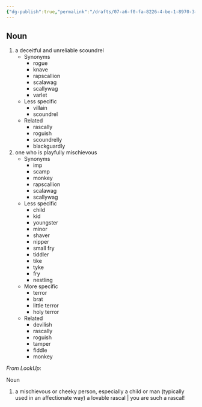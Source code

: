 ```yaml
---
{"dg-publish":true,"permalink":"/drafts/07-a6-f0-fa-8226-4-be-1-8970-3-c56-a04-aabf-9/","dgHomeLink":true,"dgPassFrontmatter":false}
---
```




## Noun

1. a deceitful and unreliable scoundrel
	- Synonyms
		- rogue
		- knave
		- rapscallion
		- scalawag
		- scallywag
		- varlet
	- Less specific
		- villain
		- scoundrel
	- Related
		- rascally
		- roguish
		- scoundrelly
		- blackguardly
2. one who is playfully mischievous
	- Synonyms
		- imp
		- scamp
		- monkey
		- rapscallion
		- scalawag
		- scallywag
	- Less specific
		- child
		- kid
		- youngster
		- minor
		- shaver
		- nipper
		- small fry
		- tiddler
		- tike
		- tyke
		- fry
		- nestling
	- More specific
		- terror
		- brat
		- little terror
		- holy terror
	- Related
		- devilish
		- rascally
		- roguish
		- tamper
		- fiddle
		- monkey

*From LookUp*:

Noun
1.	a mischievous or cheeky person, especially a child or man (typically used in an affectionate way)
a lovable rascal | you are such a rascal!